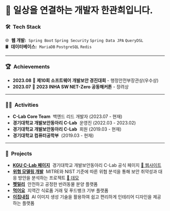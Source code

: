 <h1>👋 일상을 연결하는 개발자 한관희입니다.</h1>

### 🛠 &nbsp;Tech Stack

🌐 &nbsp;**웹 개발:**&nbsp; `Spring Boot` `Spring Security` `Spring Data JPA` `QueryDSL`\
🛢 &nbsp;**데이터베이스:**&nbsp; `MariaDB` `PostgreSQL` `Redis`

---

### 🏆 &nbsp;Achievements

-   **2023.08**&nbsp;🏅 **제10회 소프트웨어 개발보안 경진대회** - 행정안전부장관상(우수상)
-   **2023.07**&nbsp;🏅 **2023 INHA SW NET-Zero 공동해커톤** - 장려상

---

### 👨‍💻 &nbsp;Activities

-   **C-Lab Core Team** &nbsp;백엔드 리드 개발자 (2023.07 - 현재)
-   **경기대학교 개발보안동아리 C-Lab** &nbsp;운영진 (2022.03 - 2023.02)
-   **경기대학교 개발보안동아리 C-Lab** &nbsp;회원 (2019.03 - 현재)
-   **경기대학교 컴퓨터공학부** &nbsp;(2019.03 - 현재)

---

### 💼 &nbsp;Projects

-   **[KGU C-Lab 페이지](https://github.com/KGU-C-Lab/clab-server)** &nbsp;경기대학교 개발보안동아리 C-Lab 공식 페이지 [🔗 웹사이트](https://www.clab.page)
-   **[위협 모델링 개발](https://github.com/KGU-C-Lab/threat-modeling)** &nbsp;MITRE와 NIST 기준에 따른 위협 분석을 통해 보안 취약성과 대응 방안을 분석하는 프로젝트 [🔗 데모](http://43.201.67.139/)
-   **[펫밀리](https://github.com/KGU-C-Lab/petmily-server)** &nbsp;안전하고 공정한 반려동물 분양 플랫폼
-   **[먹어요](https://github.com/InhaHackathon/FoodMarketServer)** &nbsp;지역간 식료품 거래 및 푸드뱅크 기부 플랫폼
-   **[이집내집](https://github.com/EzipNaezip)** &nbsp;AI 이미지 생성 기술을 활용하여 쉽고 편리하게 인테리어 디자인을 제공하는 플랫폼
